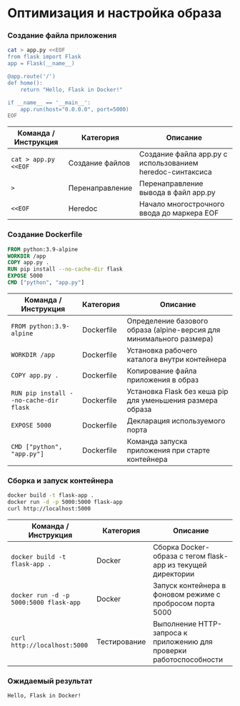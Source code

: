# Оптимизация и настройка образа

### Создание файла приложения

```bash
cat > app.py <<EOF
from flask import Flask
app = Flask(__name__)

@app.route('/')
def home():
    return "Hello, Flask in Docker!"

if __name__ == '__main__':
    app.run(host="0.0.0.0", port=5000)
EOF
```

| Команда / Инструкция | Категория | Описание |
|----------------------|-----------|----------|
| `cat > app.py <<EOF` | Создание файлов | Создание файла app.py с использованием heredoc-синтаксиса |
| `>` | Перенаправление | Перенаправление вывода в файл app.py |
| `<<EOF` | Heredoc | Начало многострочного ввода до маркера EOF |

### Создание Dockerfile

```dockerfile
FROM python:3.9-alpine
WORKDIR /app
COPY app.py .
RUN pip install --no-cache-dir flask
EXPOSE 5000
CMD ["python", "app.py"]
```

| Команда / Инструкция | Категория | Описание |
|----------------------|-----------|----------|
| `FROM python:3.9-alpine` | Dockerfile | Определение базового образа (alpine-версия для минимального размера) |
| `WORKDIR /app` | Dockerfile | Установка рабочего каталога внутри контейнера |
| `COPY app.py .` | Dockerfile | Копирование файла приложения в образ |
| `RUN pip install --no-cache-dir flask` | Dockerfile | Установка Flask без кеша pip для уменьшения размера образа |
| `EXPOSE 5000` | Dockerfile | Декларация используемого порта |
| `CMD ["python", "app.py"]` | Dockerfile | Команда запуска приложения при старте контейнера |

### Сборка и запуск контейнера

```bash
docker build -t flask-app .
docker run -d -p 5000:5000 flask-app
curl http://localhost:5000
```

| Команда / Инструкция | Категория | Описание |
|----------------------|-----------|----------|
| `docker build -t flask-app .` | Docker | Сборка Docker-образа с тегом flask-app из текущей директории |
| `docker run -d -p 5000:5000 flask-app` | Docker | Запуск контейнера в фоновом режиме с пробросом порта 5000 |
| `curl http://localhost:5000` | Тестирование | Выполнение HTTP-запроса к приложению для проверки работоспособности |

### Ожидаемый результат
```
Hello, Flask in Docker!
```
